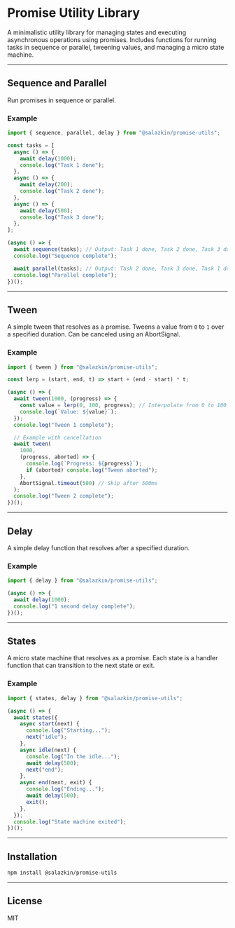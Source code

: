 # Promise Utility Library

A minimalistic utility library for managing states and executing asynchronous operations using promises. Includes functions for running tasks in sequence or parallel, tweening values, and managing a micro state machine.

---

## Sequence and Parallel

Run promises in sequence or parallel.

### Example

```javascript
import { sequence, parallel, delay } from "@salazkin/promise-utils";

const tasks = [
  async () => {
    await delay(1000);
    console.log("Task 1 done");
  },
  async () => {
    await delay(200);
    console.log("Task 2 done");
  },
  async () => {
    await delay(500);
    console.log("Task 3 done");
  },
];

(async () => {
  await sequence(tasks); // Output: Task 1 done, Task 2 done, Task 3 done
  console.log("Sequence complete");

  await parallel(tasks); // Output: Task 2 done, Task 3 done, Task 1 done
  console.log("Parallel complete");
})();
```

---

## Tween

A simple tween that resolves as a promise. Tweens a value from `0` to `1` over a specified duration. Can be canceled using an AbortSignal.

### Example

```javascript
import { tween } from "@salazkin/promise-utils";

const lerp = (start, end, t) => start + (end - start) * t;

(async () => {
  await tween(1000, (progress) => {
    const value = lerp(0, 100, progress); // Interpolate from 0 to 100
    console.log(`Value: ${value}`);
  });
  console.log("Tween 1 complete");

  // Example with cancellation
  await tween(
    1000,
    (progress, aborted) => {
      console.log(`Progress: ${progress}`);
      if (aborted) console.log("Tween aborted");
    },
    AbortSignal.timeout(500) // Skip after 500ms
  );
  console.log("Tween 2 complete");
})();
```

---

## Delay

A simple delay function that resolves after a specified duration.

### Example

```javascript
import { delay } from "@salazkin/promise-utils";

(async () => {
  await delay(1000);
  console.log("1 second delay complete");
})();
```

---

## States

A micro state machine that resolves as a promise. Each state is a handler function that can transition to the next state or exit.

### Example

```javascript
import { states, delay } from "@salazkin/promise-utils";

(async () => {
  await states({
    async start(next) {
      console.log("Starting...");
      next("idle");
    },
    async idle(next) {
      console.log("In the idle...");
      await delay(500);
      next("end");
    },
    async end(next, exit) {
      console.log("Ending...");
      await delay(500);
      exit();
    },
  });
  console.log("State machine exited");
})();
```

---

## Installation

```bash
npm install @salazkin/promise-utils
```

---

## License

MIT
